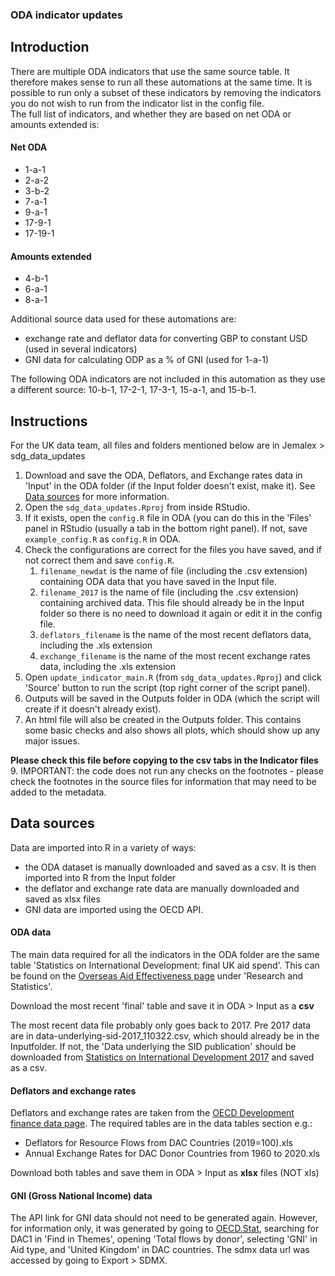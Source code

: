 ### ODA indicator updates

## Introduction
There are multiple ODA indicators that use the same source table. It therefore makes sense to run all these automations at the same time. It is possible to run only a subset of these indicators by removing the indicators you do not wish to run from the indicator list in the config file.  
The full list of indicators, and whether they are based on net ODA or amounts extended is:
#### Net ODA  
-  1-a-1
-  2-a-2  
-  3-b-2  
-  7-a-1  
-  9-a-1  
-  17-9-1  
-  17-19-1  
#### Amounts extended
-  4-b-1  
-  6-a-1  
-  8-a-1  
  
Additional source data used for these automations are:  
- exchange rate and deflator data for converting GBP to constant USD (used in several indicators)  
- GNI data for calculating ODP as a % of GNI (used for 1-a-1)  
  
The following ODA indicators are not included in this automation as they use a different source: 10-b-1, 17-2-1, 17-3-1, 15-a-1, and 15-b-1.  
  
## Instructions  
For the UK data team, all files and folders mentioned below are in Jemalex > sdg_data_updates 
  
1. Download and save the ODA, Deflators, and Exchange rates data in 'Input' in the ODA folder (if the Input folder doesn't exist, make it). See [Data sources](#data-sources) for more information.  
2. Open the `sdg_data_updates.Rproj` from inside RStudio. 
4. If it exists, open the `config.R` file in ODA (you can do this in the 'Files' panel in RStudio (usually a tab in the bottom right panel). 
If not, save `example_config.R` as `config.R` in ODA.  
5. Check the configurations are correct for the files you have saved, and if not correct them and save `config.R`.  
     1. `filename_newdat` is the name of file (including the .csv extension) containing ODA data that you have saved in the Input file.  
     2. `filename_2017` is the name of file (including the .csv extension) containing archived data. This file should already be in the Input folder so there is no need to download it again or edit it in the config file. 
     3. `deflators_filename` is the name of the most recent deflators data, including the .xls extension
     4. `exchange_filename` is the name of the most recent exchange rates data, including the .xls extension
6. Open `update_indicator_main.R` (from `sdg_data_updates.Rproj`) and click 'Source' button to run the script (top right corner of the script panel).  
7. Outputs will be saved in the Outputs folder in ODA (which the script will create if it doesn't already exist).  
8. An html file will also be created in the Outputs folder. This contains some basic checks and also shows all plots, which should show up any major issues.  
  
**Please check this file before copying to the csv tabs in the Indicator files**
9. IMPORTANT: the code does not run any checks on the footnotes - please check the footnotes in the source files for information that may need to be added to the metadata.  
  
## Data sources
Data are imported into R in a variety of ways:  
- the ODA dataset is manually downloaded and saved as a csv. It is then imported into R from the Input folder
- the deflator and exchange rate data are manually downloaded and saved as xlsx files
- GNI data are imported using the OECD API. 
  
#### ODA data
The main data required for all the indicators in the ODA folder are the same table 'Statistics on International Development: final UK aid spend'. This can be found on the [Overseas Aid Effectiveness page](https://www.gov.uk/international/overseas-aid-effectiveness) under 'Research and Statistics'.  
  
Download the most recent 'final' table and save it in ODA > Input as a **csv**    
  
The most recent data file probably only goes back to 2017. Pre 2017 data are in data-underlying-sid-2017_110322.csv, which should already be in the Inputfolder. If not, the 'Data underlying the SID publication' should be downloaded from [Statistics on International Development 2017](https://www.gov.uk/government/statistics/statistics-on-international-development-2017) and saved as a csv.  
  
#### Deflators and exchange rates
Deflators and exchange rates are taken from the [OECD Development finance data page](https://www.oecd.org/dac/financing-sustainable-development/development-finance-data/). The required tables are in the data tables section e.g.:  
-  Deflators for Resource Flows from DAC Countries (2019=100).xls
-  Annual Exchange Rates for DAC Donor Countries from 1960 to 2020.xls
  
Download both tables and save them in ODA > Input as **xlsx** files (NOT xls)
  
#### GNI (Gross National Income) data  
The API link for GNI data should not need to be generated again. 
However, for information only, it was generated by going to [OECD.Stat](https://stats.oecd.org/Index.aspx?ThemeTreeId=3#), searching for DAC1 in 'Find in Themes', opening 'Total flows by donor', selecting 'GNI' in Aid type, and 'United Kingdom' in DAC countries. The sdmx data url was accessed by going to Export > SDMX.


